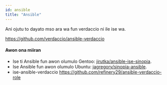 ```yaml
---
id: ansible
title: "Ansible"
---
```


Ani ojutu to dayato mso ara wa fun <koodu>verdaccio</koodu> ni ile ise wa.

<https://github.com/verdaccio/ansible-verdaccio>

#### Awon ona miiran

* Ise ti Ansible fun awon olumulo Gentoo: [jirutka/ansible-ise-sinopia](https://github.com/jirutka/ansible-role-sinopia).
* Ise Ansible fun awon olumulo Ubuntu: [jagregory/sinopia-ansible](https://github.com/jagregory/sinopia-ansible).
* ise-ansible-verdaccio <https://github.com/refinery29/ansible-verdaccio-role>